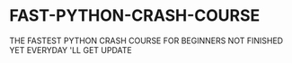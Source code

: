 # FAST-PYTHON-CRASH-COURSE
THE FASTEST PYTHON CRASH COURSE FOR BEGINNERS NOT FINISHED YET EVERYDAY 'LL GET UPDATE 
